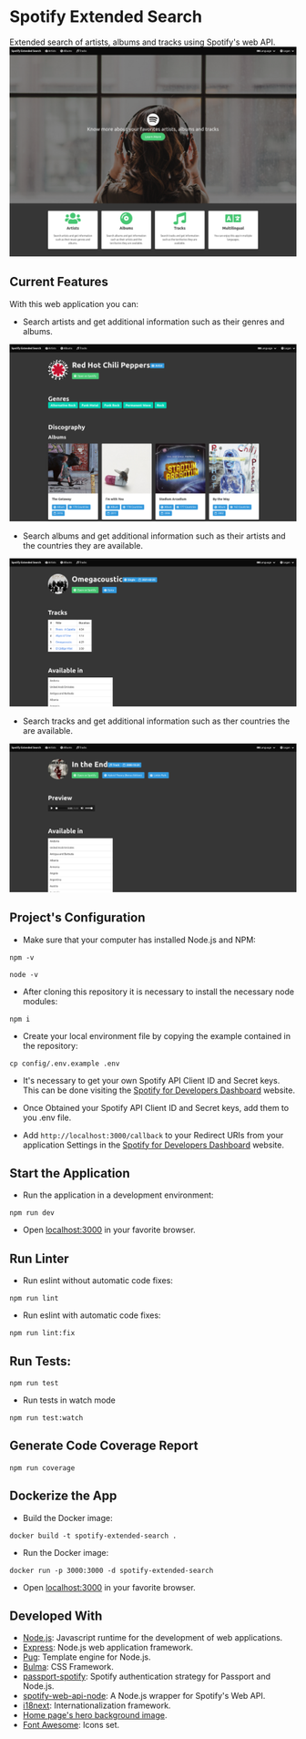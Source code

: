 # Spotify Extended Search

Extended search of artists, albums and tracks using Spotify's web API.
![Home page](/screenshots/home_page.png)

## Current Features

With this web application you can:

- Search artists and get additional information such as their genres and albums.

![Artist page](/screenshots/artist_page.png)

- Search albums and get additional information such as their artists and the countries they are available.

![Album page](/screenshots/album_page.png)

- Search tracks and get additional information such as ther countries the are available.

![Track page](/screenshots/track_page.png)

## Project's Configuration

- Make sure that your computer has installed Node.js and NPM:

```
npm -v
```

```
node -v
```

- After cloning this repository it is necessary to install the necessary node modules:

```
npm i
```

- Create your local environment file by copying the example contained in the repository:

```
cp config/.env.example .env
```

- It's necessary to get your own Spotify API Client ID and Secret keys. This can be done visiting the [Spotify for Developers Dashboard](https://developer.spotify.com/dashboard/) website.

- Once Obtained your Spotify API Client ID and Secret keys, add them to you .env file.

- Add `http://localhost:3000/callback` to your Redirect URIs from your application Settings in the [Spotify for Developers Dashboard](https://developer.spotify.com/dashboard/) website.

## Start the Application

- Run the application in a development environment:

```
npm run dev
```

- Open [localhost:3000](http://localhost:3000/) in your favorite browser.

## Run Linter

- Run eslint without automatic code fixes:

```
npm run lint
```

- Run eslint with automatic code fixes:

```
npm run lint:fix
```

## Run Tests:
```
npm run test
```

- Run tests in watch mode
```
npm run test:watch
```
## Generate Code Coverage Report

```
npm run coverage
```

## Dockerize the App

- Build the Docker image:

```
docker build -t spotify-extended-search .
```

- Run the Docker image:

```
docker run -p 3000:3000 -d spotify-extended-search
```

- Open [localhost:3000](http://localhost:3000/) in your favorite browser.

## Developed With

- [Node.js](https://nodejs.org/en/): Javascript runtime for the development of web applications.
- [Express](https://expressjs.com/): Node.js web application framework.
- [Pug](https://pugjs.org): Template engine for Node.js.
- [Bulma](https://bulma.io/): CSS Framework.
- [passport-spotify](https://github.com/jmperez/passport-spotify): Spotify authentication strategy for Passport and Node.js.
- [spotify-web-api-node](https://github.com/thelinmichael/spotify-web-api-node): A Node.js wrapper for Spotify's Web API.
- [i18next](https://www.i18next.com/): Internationalization framework.
- [Home page's hero background image](https://www.pexels.com/photo/woman-listening-on-headphones-374703/).
- [Font Awesome](https://fontawesome.com/): Icons set.

